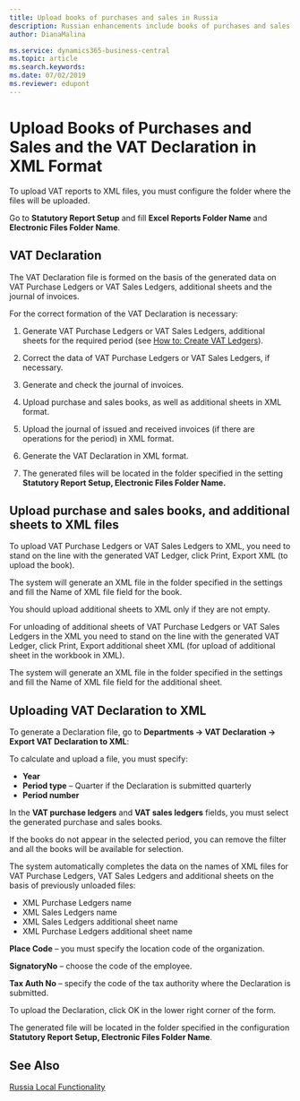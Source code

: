 ```yaml
---
title: Upload books of purchases and sales in Russia
description: Russian enhancements include books of purchases and sales VAT in XML format.
author: DianaMalina

ms.service: dynamics365-business-central
ms.topic: article
ms.search.keywords:
ms.date: 07/02/2019
ms.reviewer: edupont
---
```


# Upload Books of Purchases and Sales and the VAT Declaration in XML Format

To upload VAT reports to XML files, you must configure the folder where the files will be uploaded.

Go to **Statutory Report Setup** and fill **Excel Reports Folder Name** and **Electronic Files Folder Name**.

## VAT Declaration

The VAT Declaration file is formed on the basis of the generated data on VAT Purchase Ledgers or VAT Sales Ledgers, additional sheets and the journal of invoices.

For the correct formation of the VAT Declaration is necessary:

1. Generate VAT Purchase Ledgers or VAT Sales Ledgers, additional sheets for the required period (see [How to: Create VAT Ledgers](How-to-Create-VAT-Ledgers.md)).

2. Correct the data of VAT Purchase Ledgers or VAT Sales Ledgers, if necessary.

3. Generate and check the journal of invoices.

4. Upload purchase and sales books, as well as additional sheets in XML format.

5. Upload the journal of issued and received invoices (if there are operations for the period) in XML format.

6. Generate the VAT Declaration in XML format.

7. The generated files will be located in the folder specified in the setting **Statutory Report Setup, Electronic Files Folder Name.**

## Upload purchase and sales books, and additional sheets to XML files

To upload VAT Purchase Ledgers or VAT Sales Ledgers to XML, you need to stand on the line with the generated VAT Ledger, click Print, Export XML (to upload the book).

The system will generate an XML file in the folder specified in the settings and fill the Name of XML file field for the book.

You should upload additional sheets to XML only if they are not empty.

For unloading of additional sheets of VAT Purchase Ledgers or VAT Sales Ledgers in the XML you need to stand on the line with the generated  VAT Ledger, click Print, Export additional sheet XML (for upload of additional sheet in the workbook in XML).

The system will generate an XML file in the folder specified in the settings and fill the Name of XML file field for the additional sheet.

## Uploading VAT Declaration to XML

To generate a Declaration file, go to **Departments -> VAT Declaration -> Export VAT Declaration to XML**:

To calculate and upload a file, you must specify:

- **Year** 
- **Period type** – Quarter if the Declaration is submitted quarterly
- **Period number**

In the **VAT purchase ledgers** and **VAT sales ledgers** fields, you must select the generated purchase and sales books.

If the books do not appear in the selected period, you can remove the filter and all the books will be available for selection.

The system automatically completes the data on the names of XML files for VAT Purchase Ledgers, VAT Sales Ledgers and additional sheets on the basis of previously unloaded files:

- XML Purchase Ledgers name
- XML Sales Ledgers name
- XML Sales Ledgers additional sheet name
- XML Purchase Ledgers additional sheet name

**Place Code** – you must specify the location code of the organization.

**SignatoryNo** – choose the code of the employee.

**Tax Auth No** – specify the code of the tax authority where the Declaration is submitted.

To upload the Declaration, click OK in the lower right corner of the form.

The generated file will be located in the folder specified in the configuration **Statutory Report Setup, Electronic Files Folder Name**.

## See Also

[Russia Local Functionality](russia-local-functionality.md)  
